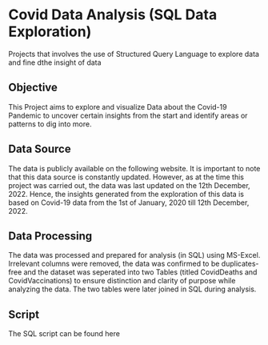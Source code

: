 # Covid Data Analysis (SQL Data Exploration)
Projects that involves the use of Structured Query Language to explore data and fine dthe insight of data 
## Objective
This Project aims to explore and visualize Data about the Covid-19 Pandemic to uncover certain insights from the start and identify areas or patterns to dig into more.
## Data Source
The data is publicly available on the following website.
It is important to note that this data source is constantly updated. However, as at the time this project was carried out, the data was last updated on the 12th December, 2022. Hence, the insights generated from the exploration of this data is based on Covid-19 data from the 1st of January, 2020 till 12th December, 2022.
## Data Processing
The data was processed and prepared for analysis (in SQL) using MS-Excel. Irrelevant columns were removed, the data was confirmed to be duplicates-free and the dataset was seperated into two Tables (titled CovidDeaths and CovidVaccinations) to ensure distinction and clarity of purpose while analyzing the data. The two tables were later joined in SQL during analysis.
## Script
The SQL script can be found here 
